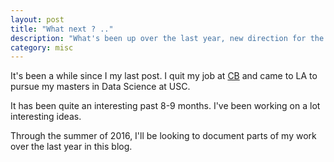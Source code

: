 ```yaml
---
layout: post
title: "What next ? .."
description: "What's been up over the last year, new direction for the blog"
category: misc
---
```


It's been a while since I my last post. I quit my job at [CB](http://codebrahma.com) and came to LA to pursue my masters in Data Science at USC.

It has been quite an interesting past 8-9 months. I've been working on a lot interesting ideas.

Through the summer of 2016, I'll be looking to document parts of my work over the last year in this blog.
